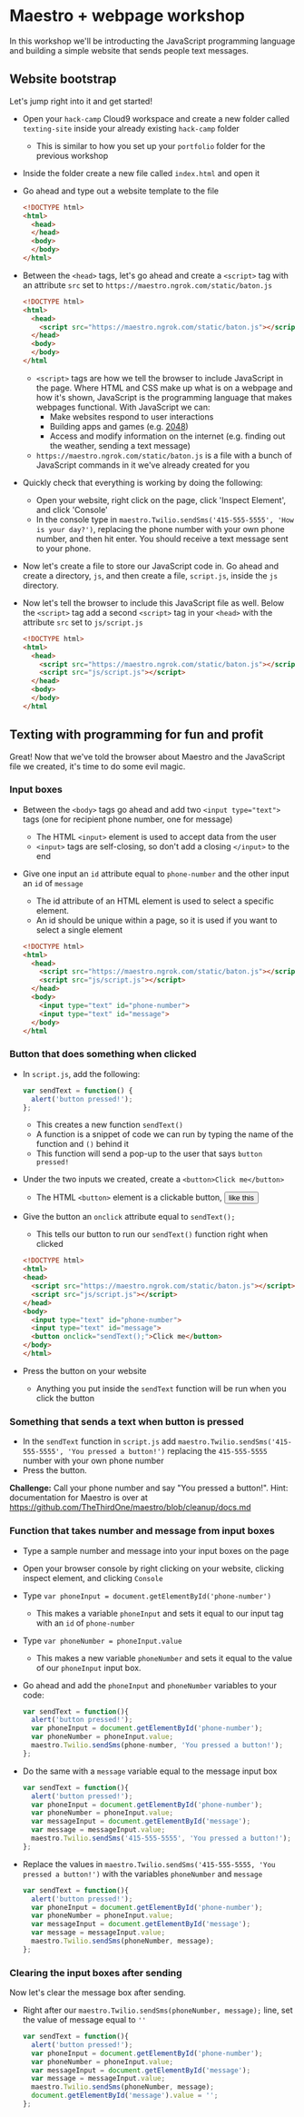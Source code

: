 # Maestro + webpage workshop

In this workshop we'll be introducting the JavaScript programming language and
building a simple website that sends people text messages.

## Website bootstrap

Let's jump right into it and get started!

- Open your `hack-camp` Cloud9 workspace and create a new folder called
  `texting-site` inside your already existing `hack-camp` folder
  - This is similar to how you set up your `portfolio` folder for the previous
    workshop
- Inside the folder create a new file called `index.html` and open it
- Go ahead and type out a website template to the file

  ```html
  <!DOCTYPE html>
  <html>
    <head>
    </head>
    <body>
    </body>
  </html>
  ```

- Between the `<head>` tags, let's go ahead and create a `<script>` tag with an
  attribute `src` set to `https://maestro.ngrok.com/static/baton.js`
  ```html
  <!DOCTYPE html>
  <html>
    <head>
      <script src="https://maestro.ngrok.com/static/baton.js"></script>
    </head>
    <body>
    </body>
  </html
  ```
  - `<script>` tags are how we tell the browser to include JavaScript in the
  page. Where HTML and CSS make up what is on a webpage and how it's shown,
  JavaScript is the programming language that makes webpages functional. With
  JavaScript we can:
    - Make websites respond to user interactions
    - Building apps and games (e.g.
      [2048](http://gabrielecirulli.github.io/2048/))
    - Access and modify information on the internet (e.g. finding out the
      weather, sending a text message)
  - `https://maestro.ngrok.com/static/baton.js` is a file with a bunch of
    JavaScript commands in it we've already created for you

- Quickly check that everything is working by doing the following:
  - Open your website, right click on the page, click 'Inspect Element', and click
    'Console'
  - In the console type in `maestro.Twilio.sendSms('415-555-5555', 'How is your
    day?')`, replacing the phone number with your own phone number, and then hit
    enter. You should receive a text message sent to your phone.
- Now let's create a file to store our JavaScript code in. Go ahead and create a
  directory, `js`, and then create a file, `script.js`, inside the `js`
  directory.
- Now let's tell the browser to include this JavaScript file as well. Below the
  `<script>` tag add a second `<script>` tag in your `<head>` with the attribute
  `src` set to `js/script.js`

  ```html
  <!DOCTYPE html>
  <html>
    <head>
      <script src="https://maestro.ngrok.com/static/baton.js"></script>
      <script src="js/script.js"></script>
    </head>
    <body>
    </body>
  </html
  ```

## Texting with programming for fun and profit

Great! Now that we've told the browser about Maestro and the JavaScript file we
created, it's time to do some evil magic.

### Input boxes

- Between the `<body>` tags go ahead and add two `<input type="text">` tags (one
  for recipient phone number, one for message)
  - The HTML `<input>` element is used to accept data from the user
  - `<input>` tags are self-closing, so don't add a closing `</input>` to the
    end
- Give one input an `id` attribute equal to `phone-number` and the other input
  an `id` of `message`
  - The id attribute of an HTML element is used to select a specific element.
  - An id should be unique within a page, so it is used if you want to select a
    single element

  ```html
  <!DOCTYPE html>
  <html>
    <head>
      <script src="https://maestro.ngrok.com/static/baton.js"></script>
      <script src="js/script.js"></script>
    </head>
    <body>
      <input type="text" id="phone-number">
      <input type="text" id="message">
    </body>
  </html
  ```

### Button that does something when clicked

- In `script.js`, add the following:
  ```js
  var sendText = function() {
    alert('button pressed!');
  };
  ```
  - This creates a new function `sendText()`
  - A function is a snippet of code we can run by typing the name of the
    function and `()` behind it
  - This function will send a pop-up to the user that says `button pressed!`

- Under the two inputs we created, create a `<button>Click me</button>`
  - The HTML `<button>` element is a clickable button, <button>like this</button>
- Give the button an `onclick` attribute equal to `sendText();`
  - This tells our button to run our `sendText()` function right when clicked

  ```html
  <!DOCTYPE html>
  <html>
  <head>
    <script src="https://maestro.ngrok.com/static/baton.js"></script>
    <script src="js/script.js"></script>
  </head>
  <body>
    <input type="text" id="phone-number">
    <input type="text" id="message">
    <button onclick="sendText();">Click me</button>
  </body>
  </html>
  ```

- Press the button on your website
  - Anything you put inside the `sendText` function will be run when you click
    the button

### Something that sends a text when button is pressed

- In the `sendText` function in `script.js` add
  `maestro.Twilio.sendSms('415-555-5555', 'You pressed a button!')` replacing
  the `415-555-5555` number with your own phone number
- Press the button.

**Challenge:** Call your phone number and say "You pressed a button!". Hint:
  documentation for Maestro is over at
  https://github.com/TheThirdOne/maestro/blob/cleanup/docs.md

### Function that takes number and message from input boxes

- Type a sample number and message into your input boxes on the page
- Open your browser console by right clicking on your website, clicking inspect
  element, and clicking `Console`
- Type `var phoneInput = document.getElementById('phone-number')`
  - This makes a variable `phoneInput` and sets it equal to our input tag with
    an `id` of `phone-number`
- Type `var phoneNumber = phoneInput.value`
  - This makes a new variable `phoneNumber` and sets it equal to the value of
    our `phoneInput` input box.
- Go ahead and add the `phoneInput` and `phoneNumber` variables to your code:

  ```js
  var sendText = function(){
    alert('button pressed!');
    var phoneInput = document.getElementById('phone-number');
    var phoneNumber = phoneInput.value;
    maestro.Twilio.sendSms(phone-number, 'You pressed a button!');
  };
  ```

- Do the same with a `message` variable equal to the message input box

  ```js
  var sendText = function(){
    alert('button pressed!');
    var phoneInput = document.getElementById('phone-number');
    var phoneNumber = phoneInput.value;
    var messageInput = document.getElementById('message');
    var message = messageInput.value;
    maestro.Twilio.sendSms('415-555-5555', 'You pressed a button!');
  };
  ```

- Replace the values in `maestro.Twilio.sendSms('415-555-5555, 'You pressed a
  button!')` with the variables `phoneNumber` and `message`

  ```js
  var sendText = function(){
    alert('button pressed!');
    var phoneInput = document.getElementById('phone-number');
    var phoneNumber = phoneInput.value;
    var messageInput = document.getElementById('message');
    var message = messageInput.value;
    maestro.Twilio.sendSms(phoneNumber, message);
  };
  ```
### Clearing the input boxes after sending

Now let's clear the message box after sending.

- Right after our `maestro.Twilio.sendSms(phoneNumber, message);` line, set the
  value of message equal to `''`

  ```js
  var sendText = function(){
    alert('button pressed!');
    var phoneInput = document.getElementById('phone-number');
    var phoneNumber = phoneInput.value;
    var messageInput = document.getElementById('message');
    var message = messageInput.value;
    maestro.Twilio.sendSms(phoneNumber, message);
    document.getElementById('message').value = '';
  };
  ```
